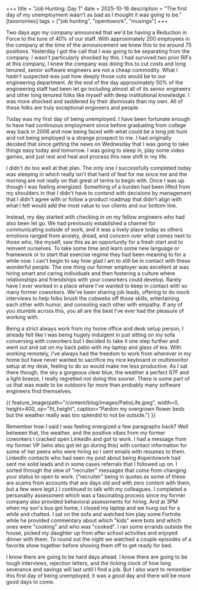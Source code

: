 +++
title = "Job Hunting: Day 1"
date = 2025-10-16
description = "The first day of my unemployment wasn't as bad as I thought it was going to be."
[taxonomies]
tags = ["job hunting", "opentowork", "musings"]
+++

Two days ago my company announced that we'd be having a Reduction in Force to the tune of 40% of our staff.  With approximately 200 employees in the company at the time of the announcement we knew this to be around 75 positions.  Yesterday I got the call that I was going to be separating from the company.  I wasn't particularly shocked by this.  I had survived two prior RIFs at this company, I knew the company was doing this to cut costs and long tenured, senior software engineers are not a cheap commodity.  What I hadn't suspected was just how deeply those cuts would be to our engineering department.  At the end of the day approximately 50% of the engineering staff had been let go including almost all of its senior engineers and other long tenured folks like myself with deep institutional knowledge.  I was more shocked and saddened by their dismissals than my own.  All of these folks are truly exceptional engineers and people.  

Today was my first day of being unemployed.  I have been fortunate enough to have had continuous employment since before graduating from college way back in 2006 and now being faced with what could be a long job hunt and not being employed is a strange prospect to me.  I had originally decided that since getting the news on Wednesday that I was going to take things easy today and tomorrow.  I was going to sleep in, play some video games, and just rest and heal and process this new shift in my life.

I didn't do too well at that plan.  The only one I successfully completed today was sleeping in which really isn't that hard of feat for me since me and the morning are not really on that great of terms to begin with.  Once I was up though I was feeling energized.  Something of a burden had been lifted from my shoulders in that I didn't have to contend with decisions by management that I didn't agree with or follow a product roadmap that didn't align with what I felt would add the most value to our clients and our bottom line.

Instead, my day started with checking in on my fellow engineers who had also been let go.  We had previously established a channel for communicating outside of work, and it was a lively place today as others emotions ranged from anxiety, dread, and concern over what comes next to those who, like myself, saw this as an opportunity for a fresh start and to reinvent ourselves.  To take some time and learn some new language or framework or to start that exercise regime they had been meaning to for a while now.  I can't begin to say how glad I am to still be in contact with these wonderful people.  The one thing our former employer was excellent at was hiring smart and caring individuals and then fostering a culture where relationships and friendships with your coworkers could develop.  Rarely have I ever worked in a place where I've wanted to keep in contact with so many former coworkers.  We've been sharing job leads, offering to do mock interviews to help folks brush the cobwebs off those skills, entertaining each other with humor, and consoling each other with empathy. If any of you stumble across this, you all are the best I've ever had the pleasure of working with.

Being a strict always work from my home office and desk setup person, I already felt like I was being hugely indulgent in just sitting on my sofa conversing with coworkers but I decided to take it one step further and went out and sat on my back patio with my laptop and glass of tea.  With working remotely, I've always had the freedom to work from wherever in my home but have never wanted to sacrifice my nice keyboard or multimonitor setup at my desk, feeling to do so would make me less productive.  As I sat there though, the sky a gorgeous clear blue, the weather a perfect 67F and a light breeze, I really regretted not doing this sooner.  There is some part of us that was made to be outdoors far more than probably many software engineers find themselves.

{{ feature_image(path="/content/blog/images/PatioLife.jpeg", width=0, height=400, op="fit_height", caption="Pardon my overgrown flower beds but the weather really was too splendid to not be outside.") }}

Remember how I said I was feeling energized a few paragraphs back?  Well between that, the weather, and the positive vibes from my former coworkers I cracked open LinkedIn and got to work.  I had a message from my former VP (who also got let go during this) with contact information for some of her peers who were hiring so I sent emails with resumes to them.  LinkedIn contacts who had seen my post about being #opentowork had sent me solid leads and in some cases referrals that I followed up on.  I sorted through the slew of "recruiter" messages that come from changing your status to open to work.  ("recruiter" being in quotes as some of these are scams from accounts that are days old and with zero content with them, but a few were legit.)  I continued to talk with my colleagues.  I completed a personality assessment which was a fascinating process since my former company also provided behavioral assessments for hiring.  And at 3PM when my son's bus got home, I closed my laptop and we hung out for a while and chatted.  I sat on the sofa and watched him play some Fortnite while he provided commentary about which "kids" were bots and which ones were "cooking" and who was "cooked".  I ran some errands outside the house, picked my daughter up from after school activities and enjoyed dinner with them.  To round out the night we watched a couple episodes of a favorite show together before shooing them off to get ready for bed.

I know there are going to be hard days ahead.  I know there are going to be tough interviews, rejection letters, and the ticking clock of how long severance and savings will last until I find a job.  But I also want to remember this first day of being unemployed, it was a _good_ day and there will be more good days to come.